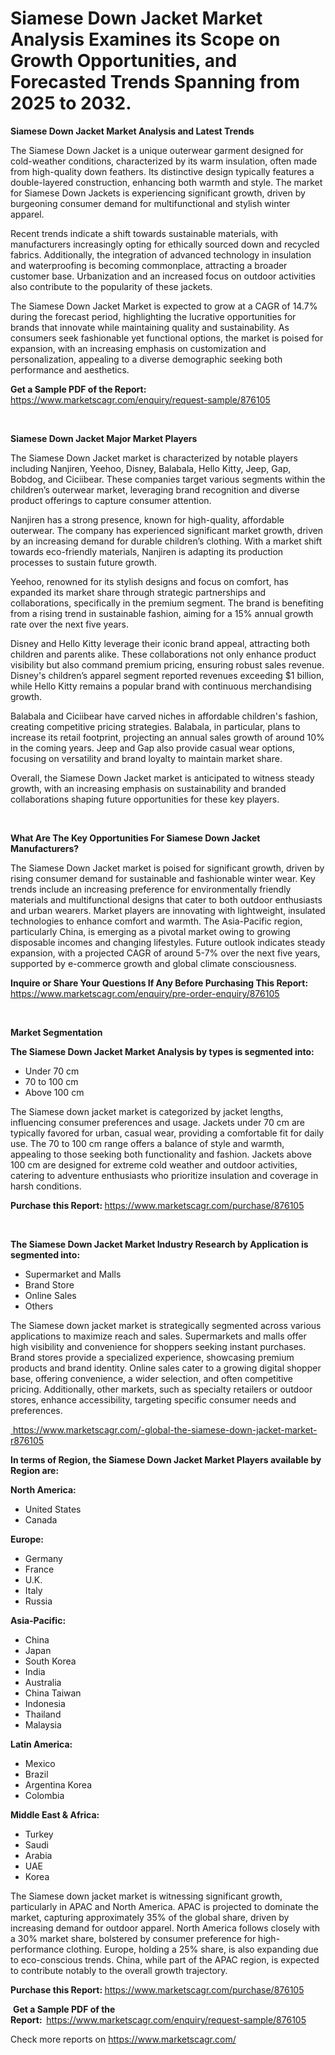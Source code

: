 <p><h1>Siamese Down Jacket Market Analysis Examines its Scope on Growth Opportunities, and Forecasted Trends Spanning from 2025 to 2032.</h1></p><p><strong>Siamese Down Jacket Market Analysis and Latest Trends</strong></p>
<p><p>The Siamese Down Jacket is a unique outerwear garment designed for cold-weather conditions, characterized by its warm insulation, often made from high-quality down feathers. Its distinctive design typically features a double-layered construction, enhancing both warmth and style. The market for Siamese Down Jackets is experiencing significant growth, driven by burgeoning consumer demand for multifunctional and stylish winter apparel.</p><p>Recent trends indicate a shift towards sustainable materials, with manufacturers increasingly opting for ethically sourced down and recycled fabrics. Additionally, the integration of advanced technology in insulation and waterproofing is becoming commonplace, attracting a broader customer base. Urbanization and an increased focus on outdoor activities also contribute to the popularity of these jackets.</p><p>The Siamese Down Jacket Market is expected to grow at a CAGR of 14.7% during the forecast period, highlighting the lucrative opportunities for brands that innovate while maintaining quality and sustainability. As consumers seek fashionable yet functional options, the market is poised for expansion, with an increasing emphasis on customization and personalization, appealing to a diverse demographic seeking both performance and aesthetics.</p></p>
<p><strong>Get a Sample PDF of the Report:&nbsp;</strong> <a href="https://www.marketscagr.com/enquiry/request-sample/876105?utm_campaign=2031&utm_medium=2&utm_source=Github&utm_content=ia&utm_term=21032025&utm_id=siamese-down-jacket">https://www.marketscagr.com/enquiry/request-sample/876105</a></p>
<p>&nbsp;</p>
<p><strong>Siamese Down Jacket Major Market Players</strong></p>
<p><p>The Siamese Down Jacket market is characterized by notable players including Nanjiren, Yeehoo, Disney, Balabala, Hello Kitty, Jeep, Gap, Bobdog, and Ciciibear. These companies target various segments within the children’s outerwear market, leveraging brand recognition and diverse product offerings to capture consumer attention.</p><p>Nanjiren has a strong presence, known for high-quality, affordable outerwear. The company has experienced significant market growth, driven by an increasing demand for durable children’s clothing. With a market shift towards eco-friendly materials, Nanjiren is adapting its production processes to sustain future growth.</p><p>Yeehoo, renowned for its stylish designs and focus on comfort, has expanded its market share through strategic partnerships and collaborations, specifically in the premium segment. The brand is benefiting from a rising trend in sustainable fashion, aiming for a 15% annual growth rate over the next five years.</p><p>Disney and Hello Kitty leverage their iconic brand appeal, attracting both children and parents alike. These collaborations not only enhance product visibility but also command premium pricing, ensuring robust sales revenue. Disney's children’s apparel segment reported revenues exceeding $1 billion, while Hello Kitty remains a popular brand with continuous merchandising growth.</p><p>Balabala and Ciciibear have carved niches in affordable children's fashion, creating competitive pricing strategies. Balabala, in particular, plans to increase its retail footprint, projecting an annual sales growth of around 10% in the coming years. Jeep and Gap also provide casual wear options, focusing on versatility and brand loyalty to maintain market share.</p><p>Overall, the Siamese Down Jacket market is anticipated to witness steady growth, with an increasing emphasis on sustainability and branded collaborations shaping future opportunities for these key players.</p></p>
<p>&nbsp;</p>
<p><strong>What Are The Key Opportunities For Siamese Down Jacket Manufacturers?</strong></p>
<p><p>The Siamese Down Jacket market is poised for significant growth, driven by rising consumer demand for sustainable and fashionable winter wear. Key trends include an increasing preference for environmentally friendly materials and multifunctional designs that cater to both outdoor enthusiasts and urban wearers. Market players are innovating with lightweight, insulated technologies to enhance comfort and warmth. The Asia-Pacific region, particularly China, is emerging as a pivotal market owing to growing disposable incomes and changing lifestyles. Future outlook indicates steady expansion, with a projected CAGR of around 5-7% over the next five years, supported by e-commerce growth and global climate consciousness.</p></p>
<p><strong>Inquire or Share Your Questions If Any Before Purchasing This Report:</strong> <a href="https://www.marketscagr.com/enquiry/pre-order-enquiry/876105?utm_campaign=2031&utm_medium=2&utm_source=Github&utm_content=ia&utm_term=21032025&utm_id=siamese-down-jacket">https://www.marketscagr.com/enquiry/pre-order-enquiry/876105</a></p>
<p>&nbsp;</p>
<p><strong>Market Segmentation</strong></p>
<p><strong>The Siamese Down Jacket Market Analysis by types is segmented into:</strong></p>
<p><ul><li>Under 70 cm</li><li>70 to 100 cm</li><li>Above 100 cm</li></ul></p>
<p><p>The Siamese down jacket market is categorized by jacket lengths, influencing consumer preferences and usage. Jackets under 70 cm are typically favored for urban, casual wear, providing a comfortable fit for daily use. The 70 to 100 cm range offers a balance of style and warmth, appealing to those seeking both functionality and fashion. Jackets above 100 cm are designed for extreme cold weather and outdoor activities, catering to adventure enthusiasts who prioritize insulation and coverage in harsh conditions.</p></p>
<p><strong>Purchase this Report:&nbsp;</strong><a href="https://www.marketscagr.com/purchase/876105?utm_campaign=2031&utm_medium=2&utm_source=Github&utm_content=ia&utm_term=21032025&utm_id=siamese-down-jacket">https://www.marketscagr.com/purchase/876105</a></p>
<p>&nbsp;</p>
<p><strong>The Siamese Down Jacket Market Industry Research by Application is segmented into:</strong></p>
<p><ul><li>Supermarket and Malls</li><li>Brand Store</li><li>Online Sales</li><li>Others</li></ul></p>
<p><p>The Siamese down jacket market is strategically segmented across various applications to maximize reach and sales. Supermarkets and malls offer high visibility and convenience for shoppers seeking instant purchases. Brand stores provide a specialized experience, showcasing premium products and brand identity. Online sales cater to a growing digital shopper base, offering convenience, a wider selection, and often competitive pricing. Additionally, other markets, such as specialty retailers or outdoor stores, enhance accessibility, targeting specific consumer needs and preferences.</p></p>
<p><a href="https://www.marketscagr.com/-global-the-siamese-down-jacket-market-r876105?utm_campaign=2031&utm_medium=2&utm_source=Github&utm_content=ia&utm_term=21032025&utm_id=siamese-down-jacket">&nbsp;https://www.marketscagr.com/-global-the-siamese-down-jacket-market-r876105</a></p>
<p><strong>In terms of Region, the Siamese Down Jacket Market Players available by Region are:</strong></p>
<p>
    <p> <strong> North America: </strong>
        <ul>
            <li>United States</li>
            <li>Canada</li>
        </ul>
        </p> 
    <p> <strong> Europe: </strong>
        <ul>
            <li>Germany</li>
            <li>France</li>
            <li>U.K.</li>
            <li>Italy</li>
            <li>Russia</li>
        </ul>
        </p> 
    <p> <strong> Asia-Pacific: </strong>
        <ul>
            <li>China</li>
            <li>Japan</li>
            <li>South Korea</li>
            <li>India</li>
            <li>Australia</li>
            <li>China Taiwan</li>
            <li>Indonesia</li>
            <li>Thailand</li>
            <li>Malaysia</li>
        </ul>
        </p> 
    <p> <strong> Latin America: </strong>
        <ul>
            <li>Mexico</li>
            <li>Brazil</li>
            <li>Argentina Korea</li>
            <li>Colombia</li>
        </ul>
        </p> 
    <p> <strong> Middle East & Africa: </strong>
        <ul>
            <li>Turkey</li>
            <li>Saudi</li>
            <li>Arabia</li>
            <li>UAE</li>
            <li>Korea</li>
        </ul>
    </p>
    </p>
<p><p>The Siamese down jacket market is witnessing significant growth, particularly in APAC and North America. APAC is projected to dominate the market, capturing approximately 35% of the global share, driven by increasing demand for outdoor apparel. North America follows closely with a 30% market share, bolstered by consumer preference for high-performance clothing. Europe, holding a 25% share, is also expanding due to eco-conscious trends. China, while part of the APAC region, is expected to contribute notably to the overall growth trajectory.</p></p>
<p><strong>Purchase this Report: </strong><a href="https://www.marketscagr.com/purchase/876105?utm_campaign=2031&utm_medium=2&utm_source=Github&utm_content=ia&utm_term=21032025&utm_id=siamese-down-jacket">https://www.marketscagr.com/purchase/876105</a></p>
<p>&nbsp;<strong>Get a Sample PDF of the Report:&nbsp;&nbsp;</strong><a href="https://www.marketscagr.com/enquiry/request-sample/876105?utm_campaign=2031&utm_medium=2&utm_source=Github&utm_content=ia&utm_term=21032025&utm_id=siamese-down-jacket">https://www.marketscagr.com/enquiry/request-sample/876105</a></p>
<p><strong></strong></p>
<p>Check more reports on <a href="https://www.marketscagr.com/?utm_campaign=2031&utm_medium=2&utm_source=Github&utm_content=ia&utm_term=21032025&utm_id=siamese-down-jacket">https://www.marketscagr.com/</a></p>
